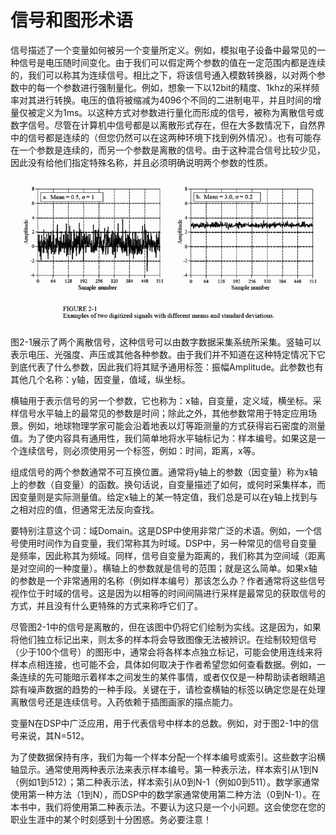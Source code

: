 # 信号和图形术语

信号描述了一个变量如何被另一个变量所定义。例如，模拟电子设备中最常见的一种信号是电压随时间变化。由于我们可以假定两个参数的值在一定范围内都是连续的，我们可以称其为连续信号。相比之下，将该信号通入模数转换器，以对两个参数中的每一个参数进行强制量化。例如，想象一下以12bit的精度、1khz的采样频率对其进行转换。电压的值将被缩减为4096个不同的二进制电平，并且时间的增量仅被定义为1ms。以这种方式对参数进行量化而形成的信号，被称为离散信号或数字信号。尽管在计算机中信号都是以离散形式存在，但在大多数情况下，自然界中的信号都是连续的（但您仍然可以在这两种环境下找到例外情况）。也有可能存在一个参数是连续的，而另一个参数是离散的信号。由于这种混合信号比较少见，因此没有给他们指定特殊名称，并且必须明确说明两个参数的性质。

![](../.gitbook/assets/f_2_1.gif)

图2-1展示了两个离散信号，这种信号可以由数字数据采集系统所采集。竖轴可以表示电压、光强度、声压或其他各种参数。由于我们并不知道在这种特定情况下它到底代表了什么参数，因此我们将其赋予通用标签：振幅Amplitude。此参数也有其他几个名称：y轴，因变量，值域，纵坐标。

横轴用于表示信号的另一个参数，它也称为：x轴，自变量，定义域，横坐标。采样信号水平轴上的最常见的参数是时间；除此之外，其他参数常用于特定应用场景。例如，地球物理学家可能会沿着地表以灯等距测量的方式获得岩石密度的测量值。为了使内容具有通用性，我们简单地将水平轴标记为：样本编号。如果这是一个连续信号，则必须使用另一个标签，例如：时间，距离，x等。

组成信号的两个参数通常不可互换位置。通常将y轴上的参数（因变量）称为x轴上的参数（自变量）的函数。换句话说，自变量描述了如何，或何时采集样本，而因变量则是实际测量值。给定x轴上的某一特定值，我们总是可以在y轴上找到与之相对应的值，但通常无法反向查找。

要特别注意这个词：域Domain。这是DSP中使用非常广泛的术语。例如，一个信号使用时间作为自变量，我们常称其为时域。DSP中，另一种常见的信号自变量是频率，因此称其为频域。同样，信号自变量为距离的，我们称其为空间域（距离是对空间的一种度量）。横轴上的参数就是信号的范围；就是这么简单。如果x轴的参数是一个非常通用的名称（例如样本编号）那该怎么办？作者通常将这些信号视作位于时域的信号。这是因为以相等的时间间隔进行采样是最常见的获取信号的方式，并且没有什么更特殊的方式来称呼它们了。

尽管图2-1中的信号是离散的，但在该图中仍将它们绘制为实线。这是因为，如果将他们独立标记出来，则太多的样本将会导致图像无法被辨识。在绘制较短信号（少于100个信号）的图形中，通常会将各样本点独立标记，可能会使用连线来将样本点相连接，也可能不会，具体如何取决于作者希望您如何查看数据。例如，一条连续的先可能暗示着样本之间发生的某件事情，或者仅仅是一种帮助读者眼睛追踪有噪声数据的趋势的一种手段。关键在于，请检查横轴的标签以确定您是在处理离散信号还是连续信号。入药依赖于插图画家的描点能力。

变量N在DSP中广泛应用，用于代表信号中样本的总数。例如，对于图2-1中的信号来说，其N=512。

为了使数据保持有序，我们为每一个样本分配一个样本编号或索引。这些数字沿横轴显示。通常使用两种表示法来表示样本编号。第一种表示法，样本索引从1到N（例如1到512）；第二种表示法，样本索引从0到N-1（例如0到511）。数学家通常使用第一种方法（1到N），而DSP中的数学家通常使用第二种方法（0到N-1）。在本书中，我们将使用第二种表示法。不要认为这只是一个小问题。这会使您在您的职业生涯中的某个时刻感到十分困惑。务必要注意！

